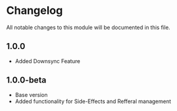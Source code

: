 # Changelog
All notable changes to this module will be documented in this file.

## 1.0.0
  - Added Downsync Feature


## 1.0.0-beta
  - Base version
  - Added functionality for Side-Effects and Refferal management
